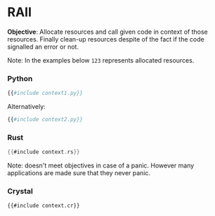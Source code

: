 # RAII

**Objective**: Allocate resources and call given code in context of those resources. Finally clean-up resources despite of the fact if the code signalled an error or not.

Note: In the examples below `123` represents allocated resources.

### Python

```python
{{#include context1.py}}
```

Alternatively:

```python
{{#include context2.py}}
```

### Rust

```rust
{{#include context.rs}}
```

Note: doesn't meet objectives in case of a panic. However many applications are made sure that they never panic.

### Crystal

```crystal
{{#include context.cr}}
```
